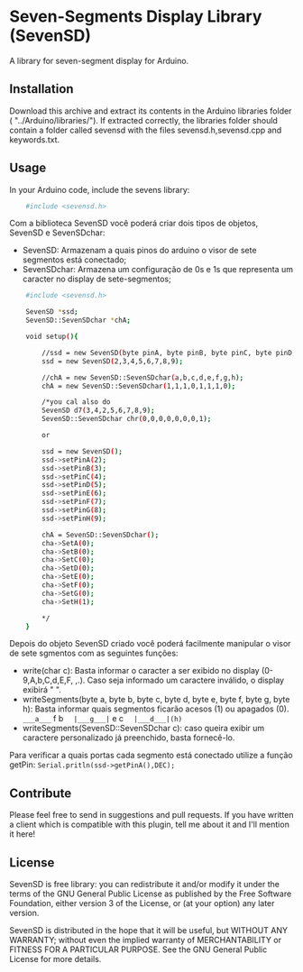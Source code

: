 Seven-Segments Display Library (SevenSD)
=========

A library for seven-segment display for Arduino.

Installation
------------

Download this archive and extract its contents in the Arduino libraries folder ( "../Arduino/libraries/").
If extracted correctly, the libraries folder should contain a folder called sevensd with the files sevensd.h,sevensd.cpp and keywords.txt.

Usage
-----
In your Arduino code, include the sevens library:

```bash
	#include <sevensd.h>
```

Com a biblioteca SevenSD você poderá criar dois tipos de objetos, SevenSD e SevenSDchar:
- SevenSD: Armazenam a quais pinos do arduino o visor de sete segmentos está conectado;
- SevenSDchar: Armazena um configuração de 0s e 1s que representa um caracter no display de sete-segmentos;

```bash
	#include <sevensd.h>

	SevenSD *ssd;
	SevenSD::SevenSDchar *chA;

	void setup(){

		//ssd = new SevenSD(byte pinA, byte pinB, byte pinC, byte pinD, byte pinE, byte pinF, byte pinG, byte pinH);
		ssd = new SevenSD(2,3,4,5,6,7,8,9);

		//chA = new SevenSD::SevenSDchar(a,b,c,d,e,f,g,h);
		chA = new SevenSD::SevenSDchar(1,1,1,0,1,1,1,0);

		/*you cal also do
		SevenSD d7(3,4,2,5,6,7,8,9);
		SevenSD::SevenSDchar chr(0,0,0,0,0,0,0,1);

		or

		ssd = new SevenSD();
		ssd->setPinA(2);
  		ssd->setPinB(3);
  		ssd->setPinC(4);
  		ssd->setPinD(5);
  		ssd->setPinE(6);
  		ssd->setPinF(7);
  		ssd->setPinG(8);
  		ssd->setPinH(9);

  		chA = SevenSD::SevenSDchar();
  		cha->SetA(0);
  		cha->SetB(0);
  		cha->SetC(0);
  		cha->SetD(0);
  		cha->SetE(0);
  		cha->SetF(0);
  		cha->SetG(0);
  		cha->SetH(1);

		*/
	}

```

Depois do objeto SevenSD criado você poderá facilmente manipular o visor de sete sgmentos com as seguintes funções:
- write(char c): Basta informar o caracter a ser exibido no display (0-9,A,b,C,d,E,F, ,.). Caso seja informado um caractere inválido, o display exibirá " ".
- writeSegments(byte a, byte b, byte c, byte d, byte e, byte f, byte g, byte h): Basta informar quais segmentos ficarão acesos (1) ou apagados (0).
`	 ___a___
`	f		b
`	|___g___|
`	e		c
`	|___d___|(h)
`	
- writeSegments(SevenSD::SevenSDchar c): caso queira exibir um caractere personalizado já preenchido, basta fornecê-lo.

Para verificar a quais portas cada segmento está conectado utilize a função getPin:
`Serial.pritln(ssd->getPinA(),DEC);
`



Contribute
----------

Please feel free to send in suggestions and pull requests. If you have written a client which is compatible with this plugin, tell me about it and I'll mention it here!

License
-------

SevenSD is free library: you can redistribute it and/or modify
it under the terms of the GNU General Public License as published by
the Free Software Foundation, either version 3 of the License, or
(at your option) any later version.

SevenSD is distributed in the hope that it will be useful,
but WITHOUT ANY WARRANTY; without even the implied warranty of
MERCHANTABILITY or FITNESS FOR A PARTICULAR PURPOSE.  See the
GNU General Public License for more details.
